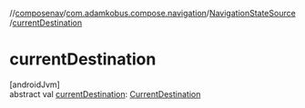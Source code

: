 //[composenav](../../../index.md)/[com.adamkobus.compose.navigation](../index.md)/[NavigationStateSource](index.md)/[currentDestination](current-destination.md)

# currentDestination

[androidJvm]\
abstract val [currentDestination](current-destination.md): [CurrentDestination](../../com.adamkobus.compose.navigation.destination/-current-destination/index.md)
